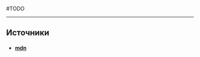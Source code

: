 #TODO

---
## Источники
- #### [mdn](https://developer.mozilla.org/en-US/docs/Web/API/Web_Animations_API)
